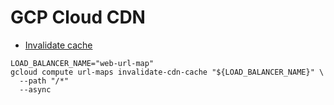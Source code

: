 # GCP Cloud CDN

* [Invalidate cache](https://cloud.google.com/cdn/docs/invalidating-cached-content#invalidate_everything)

```shell
LOAD_BALANCER_NAME="web-url-map"
gcloud compute url-maps invalidate-cdn-cache "${LOAD_BALANCER_NAME}" \
  --path "/*"
  --async
```
